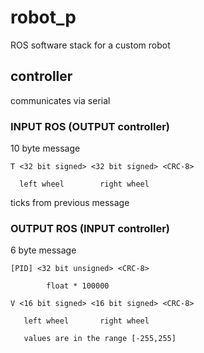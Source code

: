 robot_p
=======

ROS software stack for a custom robot


controller
----------

communicates via serial

### INPUT ROS (OUTPUT controller)

10 byte message

```
T <32 bit signed> <32 bit signed> <CRC-8>

  left wheel        right wheel
```

ticks from previous message

### OUTPUT ROS (INPUT controller)

6 byte message

```
[PID] <32 bit unsigned> <CRC-8>

        float * 100000
```

```
V <16 bit signed> <16 bit signed> <CRC-8>

   left wheel       right wheel

   values are in the range [-255,255]
```
